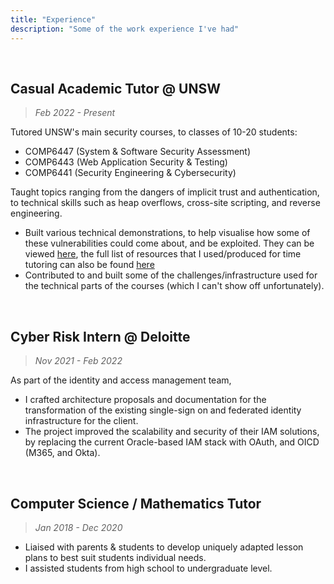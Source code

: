 ```yaml
---
title: "Experience"
description: "Some of the work experience I've had"
---
```


&nbsp;

## Casual Academic Tutor @ UNSW
> *Feb 2022 - Present*

Tutored UNSW's main security courses, to classes of 10-20 students:
* COMP6447 (System & Software Security Assessment)
* COMP6443 (Web Application Security & Testing)
* COMP6441 (Security Engineering & Cybersecurity)

Taught topics ranging from the dangers of implicit trust and authentication, to technical skills such as heap overflows, cross-site scripting, and reverse engineering.
* Built various technical demonstrations, to help visualise how some of these vulnerabilities could come about, and be exploited. They can be viewed [here](https://github.com/lachlan-waugh/security-demos), the full list of resources that I used/produced for time tutoring can also be found [here](/projects/tutoring)
* Contributed to and built some of the challenges/infrastructure used for the technical parts of the courses (which I can't show off unfortunately).

&nbsp;

## Cyber Risk Intern @ Deloitte
> *Nov 2021 - Feb 2022*

As part of the identity and access management team,
* I crafted architecture proposals and documentation for the transformation of the existing single-sign on and federated identity infrastructure for the client.
* The project improved the scalability and security of their IAM solutions, by replacing the current Oracle-based IAM stack with OAuth, and OICD (M365, and Okta).

&nbsp;

## Computer Science / Mathematics Tutor
> *Jan 2018 - Dec 2020*

* Liaised with parents & students to develop uniquely adapted lesson plans to best suit students individual needs.
* I assisted students from high school to undergraduate level.
